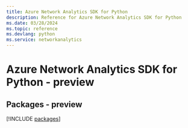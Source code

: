 ```yaml
---
title: Azure Network Analytics SDK for Python
description: Reference for Azure Network Analytics SDK for Python
ms.date: 03/28/2024
ms.topic: reference
ms.devlang: python
ms.service: networkanalytics
---
```

# Azure Network Analytics SDK for Python - preview
## Packages - preview
[!INCLUDE [packages](network-analytics-index.md)]